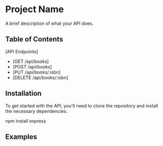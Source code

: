 # Project Name

A brief description of what your API does.

## Table of Contents

 [API Endpoints]
   - [GET /api/books]
   - [POST /api/books]
   - [PUT /api/books/:isbn]
   - [DELETE /api/books/:isbn]


## Installation

To get started with the API, you'll need to clone the repository and install the necessary dependencies.

npm install express

## Examples
